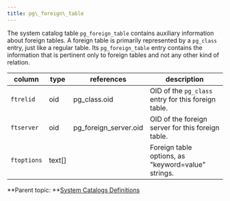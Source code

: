 ```yaml
---
title: pg\_foreign\_table 
---
```


The system catalog table `pg_foreign_table` contains auxiliary information about foreign tables. A foreign table is primarily represented by a `pg_class` entry, just like a regular table. Its `pg_foreign_table` entry contains the information that is pertinent only to foreign tables and not any other kind of relation.

|column|type|references|description|
|------|----|----------|-----------|
|`ftrelid`|oid|pg\_class.oid|OID of the `pg_class` entry for this foreign table.|
|`ftserver`|oid|pg\_foreign\_server.oid|OID of the foreign server for this foreign table.|
|`ftoptions`|text\[\]| |Foreign table options, as "keyword=value" strings.|

**Parent topic: **[System Catalogs Definitions](../system_catalogs/catalog_ref-html.html)

